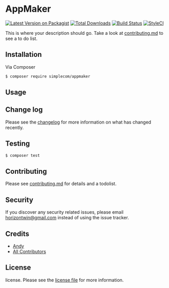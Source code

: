 # AppMaker

[![Latest Version on Packagist][ico-version]][link-packagist]
[![Total Downloads][ico-downloads]][link-downloads]
[![Build Status][ico-travis]][link-travis]
[![StyleCI][ico-styleci]][link-styleci]

This is where your description should go. Take a look at [contributing.md](contributing.md) to see a to do list.

## Installation

Via Composer

``` bash
$ composer require simplecom/appmaker
```

## Usage

## Change log

Please see the [changelog](changelog.md) for more information on what has changed recently.

## Testing

``` bash
$ composer test
```

## Contributing

Please see [contributing.md](contributing.md) for details and a todolist.

## Security

If you discover any security related issues, please email horizontwin@gmail.com instead of using the issue tracker.

## Credits

- [Andy][link-author]
- [All Contributors][link-contributors]

## License

license. Please see the [license file](license.md) for more information.

[ico-version]: https://img.shields.io/packagist/v/simplecom/appmaker.svg?style=flat-square
[ico-downloads]: https://img.shields.io/packagist/dt/simplecom/appmaker.svg?style=flat-square
[ico-travis]: https://img.shields.io/travis/simplecom/appmaker/master.svg?style=flat-square
[ico-styleci]: https://styleci.io/repos/12345678/shield

[link-packagist]: https://packagist.org/packages/simplecom/appmaker
[link-downloads]: https://packagist.org/packages/simplecom/appmaker
[link-travis]: https://travis-ci.org/simplecom/appmaker
[link-styleci]: https://styleci.io/repos/12345678
[link-author]: https://github.com/simplecom
[link-contributors]: ../../contributors]